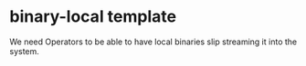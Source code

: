 # binary-local template

We need Operators to be able to have local binaries slip streaming it into the system.

